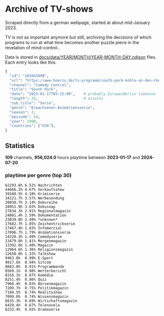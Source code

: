# Archive of TV-shows

Scraped directly from a german webpage, started at about mid-January 2023.

TV is not as important anymore but still, archiving the decisions of which programs to run at what time
becomes another puzzle piece in the revelation of mind-control.. 

Data is stored in [docs/data/YEAR/MONTH/YEAR-MONTH-DAY.ndjson](docs/data/) files. 
Each entry looks like this:

```python
{
  "id": "181043890", 
  "url": "https://www.hoerzu.de/tv-programm/south-park-kohle-an-den-chefkoch/bid_181043890/", 
  "channel": "Comedy Central", 
  "title": "South Park", 
  "date": "2023-01-17T05:15:00",    # probably Europe/Berlin timezone 
  "length": 25,                     # minutes 
  "sub_title": "Serie", 
  "genre": "Erwachsenen-Animationsserie", 
  "season": 2, 
  "episode": 14, 
  "year": 1998, 
  "countries": ["USA"],
}
```

## Statistics

**109** channels, **956,024.0** hours playtime between **2023-01-17** and **2024-07-20**


### playtime per genre (top 30)

    62293.6h 6.52% Nachrichten
    44666.2h 4.67% Verkaufsshow
    39180.5h 4.10% Krimiserie
    34121.7h 3.57% Werbesendung
    30038.7h 3.14% Dokureihe
    28951.9h 3.03% Dokusoap
    27834.3h 2.91% Regionalmagazin
    24801.4h 2.59% Dokumentation
    23839.0h 2.49% *unknown*
    17682.7h 1.85% Zeichentrickserie
    17467.4h 1.83% Infomercial
    17096.7h 1.79% Animationsserie
    14220.3h 1.49% Comedyserie
    13479.8h 1.41% Morgenmagazin
    13392.6h 1.40% Magazin
    12964.6h 1.36% Religionsmagazin
    12650.0h 1.32% Talkshow
    9463.0h  0.99% E-Sport
    9017.6h  0.94% Sitcom
    8683.0h  0.91% Programmende
    8569.1h  0.90% Wetterbericht
    8316.1h  0.87% Komödie
    8251.4h  0.86% Quiz
    7966.4h  0.83% Börsenmagazin
    7209.7h  0.75% Politikmagazin
    7104.5h  0.74% Realityshow
    7099.0h  0.74% Wissensmagazin
    6635.3h  0.69% Wirtschaftsmagazin
    6429.4h  0.67% Telenovela
    6233.4h  0.65% Dramaserie
